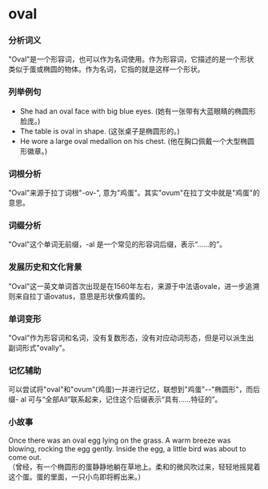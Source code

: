 # oval

### 分析词义

  

"Oval"是一个形容词，也可以作为名词使用。作为形容词，它描述的是一个形状类似于蛋或椭圆的物体。作为名词，它指的就是这样一个形状。

  

### 列举例句

  

*   She had an oval face with big blue eyes. (她有一张带有大蓝眼睛的椭圆形脸庞。)
*   The table is oval in shape. (这张桌子是椭圆形的。)
*   He wore a large oval medallion on his chest. (他在胸口佩戴一个大型椭圆形徽章。)

  

### 词根分析

  

"Oval"来源于拉丁词根"-ov-", 意为"鸡蛋"。其实"ovum"在拉丁文中就是"鸡蛋"的意思。

  

### 词缀分析

  

"Oval"这个单词无前缀，-al 是一个常见的形容词后缀，表示“......的”。

  

### 发展历史和文化背景

  

"Oval"这一英文单词首次出现是在1560年左右，来源于中法语ovale，进一步追溯则来自拉丁语ovatus，意思是形状像鸡蛋的。

  

### 单词变形

  

"Oval"作为形容词和名词，没有复数形态，没有对应动词形态，但是可以派生出副词形式"ovally"。

  

### 记忆辅助

  

可以尝试将"oval"和"ovum"(鸡蛋)一并进行记忆，联想到"鸡蛋"--"椭圆形"，而后缀- al 可与“全部All”联系起来，记住这个后缀表示“具有……特征的”。

  

### 小故事

  

Once there was an oval egg lying on the grass. A warm breeze was blowing, rocking the egg gently. Inside the egg, a little bird was about to come out.  
（曾经，有一个椭圆形的蛋静静地躺在草地上。柔和的微风吹过来，轻轻地摇晃着这个蛋。蛋的里面，一只小鸟即将孵出来。）
